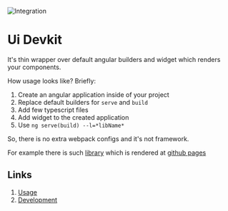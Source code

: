 ![Integration](https://github.com/s3141p/ui-devkit/actions/workflows/main.yml/badge.svg)

# Ui Devkit

It's thin wrapper over default angular builders and widget which renders your components.

How usage looks like? Briefly:

1. Create an angular application inside of your project
2. Replace default builders for `serve` and `build`
3. Add few typescript files
4. Add widget to the created application
5. Use `ng serve(build) --l=*libName*`

So, there is no extra webpack configs and it's not framework.

For example there is such [library](https://github.com/s3141p/ui-devkit/tree/master/libs/examples-material) which is rendered at [github pages](https://s3141p.github.io/ui-devkit/)

## Links

1. [Usage](./docs/usage.md)
2. [Development](./docs/development.md)
